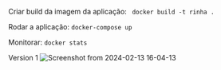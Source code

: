 Criar build da imagem da aplicação:
` docker build -t rinha .`

Rodar a aplicação:
`docker-compose up`

Monitorar:
`docker stats`

Version 1
![Screenshot from 2024-02-13 16-04-13](https://github.com/LucasDelboni/rinha-de-backend-2024-q1-grupo-d2/assets/4420675/45f181c6-1b70-4cc4-81d5-4612d59b6d7a)

